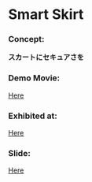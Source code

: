 # Smart Skirt

### Concept:

**スカートにセキュアさを**

### Demo Movie:

[Here](https://www.youtube.com/watch?v=bgDcw1HMop8)

### Exhibited at:

[Here](https://hacku.yahoo.co.jp/uec2017/)

### Slide:

[Here](https://docs.google.com/presentation/d/1vHs26vauJDQa2lh1Gj5CMwKV1oOJSiafXUeUFEgo7N8/edit?usp=sharing)
